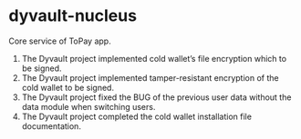 # dyvault-nucleus
Core service of ToPay app.
1. The Dyvault project implemented cold wallet’s file encryption which to be signed.
2. The Dyvault project implemented tamper-resistant encryption of the cold wallet to be signed.
3. The Dyvault project fixed the BUG of the previous user data without the data module when switching users.
4. The Dyvault project completed the cold wallet installation file documentation.

